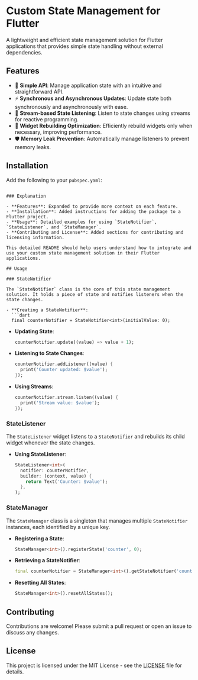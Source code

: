 # Custom State Management for Flutter

A lightweight and efficient state management solution for Flutter applications that provides simple state handling without external dependencies.

## Features

- 🎯 **Simple API**: Manage application state with an intuitive and straightforward API.
- ⚡ **Synchronous and Asynchronous Updates**: Update state both synchronously and asynchronously with ease.
- 🔄 **Stream-based State Listening**: Listen to state changes using streams for reactive programming.
- 🎨 **Widget Rebuilding Optimization**: Efficiently rebuild widgets only when necessary, improving performance.
- 🛡️ **Memory Leak Prevention**: Automatically manage listeners to prevent memory leaks.

## Installation

Add the following to your `pubspec.yaml`:

````

### Explanation

- **Features**: Expanded to provide more context on each feature.
- **Installation**: Added instructions for adding the package to a Flutter project.
- **Usage**: Detailed examples for using `StateNotifier`, `StateListener`, and `StateManager`.
- **Contributing and License**: Added sections for contributing and licensing information.

This detailed README should help users understand how to integrate and use your custom state management solution in their Flutter applications.

## Usage

### StateNotifier

The `StateNotifier` class is the core of this state management solution. It holds a piece of state and notifies listeners when the state changes.

- **Creating a StateNotifier**:
  ```dart
  final counterNotifier = StateNotifier<int>(initialValue: 0);
````

- **Updating State**:

  ```dart
  counterNotifier.update((value) => value + 1);
  ```

- **Listening to State Changes**:

  ```dart
  counterNotifier.addListener((value) {
    print('Counter updated: $value');
  });
  ```

- **Using Streams**:
  ```dart
  counterNotifier.stream.listen((value) {
    print('Stream value: $value');
  });
  ```

### StateListener

The `StateListener` widget listens to a `StateNotifier` and rebuilds its child widget whenever the state changes.

- **Using StateListener**:
  ```dart
  StateListener<int>(
    notifier: counterNotifier,
    builder: (context, value) {
      return Text('Counter: $value');
    },
  );
  ```

### StateManager

The `StateManager` class is a singleton that manages multiple `StateNotifier` instances, each identified by a unique key.

- **Registering a State**:

  ```dart
  StateManager<int>().registerState('counter', 0);
  ```

- **Retrieving a StateNotifier**:

  ```dart
  final counterNotifier = StateManager<int>().getStateNotifier('counter');
  ```

- **Resetting All States**:
  ```dart
  StateManager<int>().resetAllStates();
  ```

## Contributing

Contributions are welcome! Please submit a pull request or open an issue to discuss any changes.

## License

This project is licensed under the MIT License - see the [LICENSE](LICENSE) file for details.
